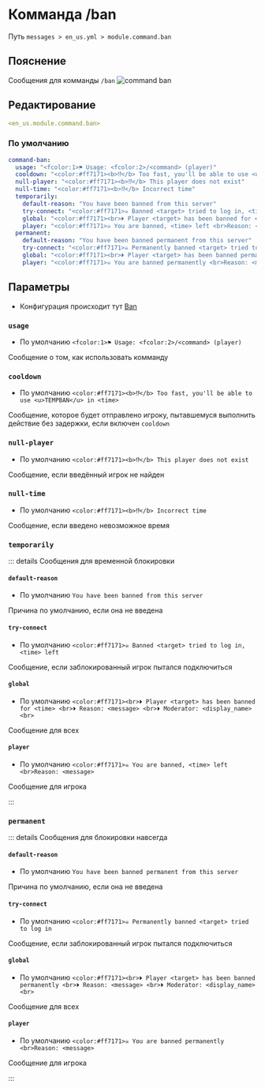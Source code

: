 # Комманда /ban
Путь `messages > en_us.yml > module.command.ban`

## Пояснение
Сообщения для комманды `/ban`
![command ban](/commandban.png)

## Редактирование
```yaml
<en_us.module.command.ban>
```

### По умолчанию
```yaml
command-ban:
  usage: "<fcolor:1>⚑ Usage: <fcolor:2>/<command> (player)"
  cooldown: "<color:#ff7171><b>⁉</b> Too fast, you'll be able to use <u>TEMPBAN</u> in <time>"
  null-player: "<color:#ff7171><b>⁉</b> This player does not exist"
  null-time: "<color:#ff7171><b>⁉</b> Incorrect time"
  temporarily:
    default-reason: "You have been banned from this server"
    try-connect: "<color:#ff7171>☠ Banned <target> tried to log in, <time> left"
    global: "<color:#ff7171><br>⏵ Player <target> has been banned for <time> <br>⏵ Reason: <message> <br>⏵ Moderator: <display_name><br>"
    player: "<color:#ff7171>☠ You are banned, <time> left <br>Reason: <message>"
  permanent:
    default-reason: "You have been banned permanent from this server"
    try-connect: "<color:#ff7171>☠ Permanently banned <target> tried to log in"
    global: "<color:#ff7171><br>⏵ Player <target> has been banned permanently <br>⏵ Reason: <message> <br>⏵ Moderator: <display_name><br>"
    player: "<color:#ff7171>☠ You are banned permanently <br>Reason: <message>"
```

## Параметры

- Конфигурация происходит тут [Ban](/ru/config/module/command/command-ban/)

### `usage`
- По умолчанию `<fcolor:1>⚑ Usage: <fcolor:2>/<command> (player)`

Сообщение о том, как использовать комманду

### `cooldown`
- По умолчанию `<color:#ff7171><b>⁉</b> Too fast, you'll be able to use <u>TEMPBAN</u> in <time>`

Сообщение, которое будет отправлено игроку, пытавшемуся выполнить действие без задержки, если включен `cooldown`

### `null-player`
- По умолчанию `<color:#ff7171><b>⁉</b> This player does not exist`

Сообщение, если введённый игрок не найден

### `null-time`
- По умолчанию `<color:#ff7171><b>⁉</b> Incorrect time`

Сообщение, если введено невозможное время

### `temporarily`

::: details Сообщения для временной блокировки
#### `default-reason`
- По умолчанию `You have been banned from this server`

Причина по умолчанию, если она не введена

#### `try-connect`
- По умолчанию `<color:#ff7171>☠ Banned <target> tried to log in, <time> left`

Сообщение, если заблокированный игрок пытался подключиться

#### `global`
- По умолчанию `<color:#ff7171><br>⏵ Player <target> has been banned for <time> <br>⏵ Reason: <message> <br>⏵ Moderator: <display_name><br>`

Сообщение для всех

#### `player`
- По умолчанию `<color:#ff7171>☠ You are banned, <time> left <br>Reason: <message>`

Сообщение для игрока

:::

### `permanent`

::: details Сообщения для блокировки навсегда
#### `default-reason`
- По умолчанию `You have been banned permanent from this server`

Причина по умолчанию, если она не введена

#### `try-connect`
- По умолчанию `<color:#ff7171>☠ Permanently banned <target> tried to log in`

Сообщение, если заблокированный игрок пытался подключиться

#### `global`
- По умолчанию `<color:#ff7171><br>⏵ Player <target> has been banned permanently <br>⏵ Reason: <message> <br>⏵ Moderator: <display_name><br>`

Сообщение для всех

#### `player`
- По умолчанию `<color:#ff7171>☠ You are banned permanently <br>Reason: <message>`

Сообщение для игрока

:::

